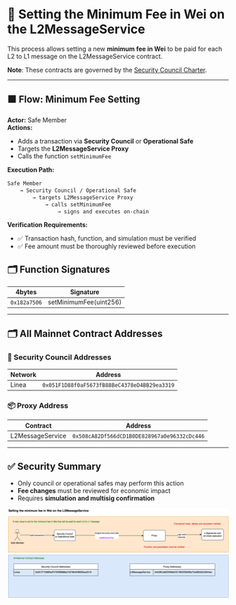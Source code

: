 
# 💸 Setting the Minimum Fee in Wei on the L2MessageService

This process allows setting a new **minimum fee in Wei** to be paid for each L2 to L1 message on the L2MessageService contract.

**Note**: These contracts are governed by the [Security Council Charter](../../security-council-charter.md).

---

## 🟧 Flow: Minimum Fee Setting

**Actor:** Safe Member  
**Actions:**

- Adds a transaction via **Security Council** or **Operational Safe**
- Targets the **L2MessageService Proxy**
- Calls the function `setMinimumFee`

**Execution Path:**
```
Safe Member
    → Security Council / Operational Safe
        → targets L2MessageService Proxy
            → calls setMinimumFee
                → signs and executes on-chain
```

**Verification Requirements:**
- ✅ Transaction hash, function, and simulation must be verified
- ✅ Fee amount must be thoroughly reviewed before execution

## 🗂️ Function Signatures

| 4bytes | Signature                              |
|-------|---------------------------------------|
| `0x182a7506`     | setMinimumFee(uint256)                   |

---

## 🗂️ All Mainnet Contract Addresses

### 🔐 Security Council Addresses

| Network   | Address                                      |
|-----------|----------------------------------------------|
| Linea     | `0x051F1D88f0aF5673fB88BeC4378eD4BB29ea3319` |

### 📦 Proxy Address

| Contract           | Address                                           |
|--------------------|---------------------------------------------------|
| L2MessageService   | `0x508cA82Df566dCD1B0DE828967a0e96332cDc446`      |

---

## ✅ Security Summary

- Only council or operational safes may perform this action
- **Fee changes** must be reviewed for economic impact
- Requires **simulation and multisig confirmation**

<img src="../diagrams/settingMinimumL2Fee.png">